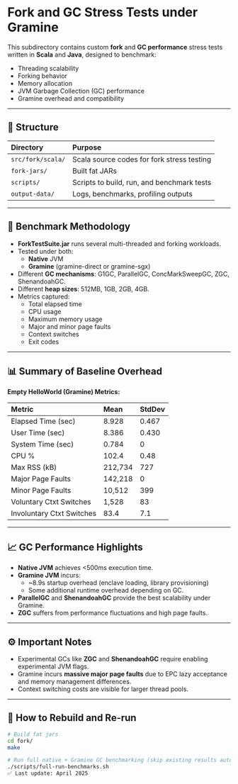 # Fork and GC Stress Tests under Gramine

This subdirectory contains custom **fork** and **GC performance** stress tests written in **Scala** and **Java**, designed to benchmark:
- Threading scalability
- Forking behavior
- Memory allocation
- JVM Garbage Collection (GC) performance
- Gramine overhead and compatibility

---

## 📁 Structure

| Directory | Purpose |
|:---|:---|
| `src/fork/scala/` | Scala source codes for fork stress testing |
| `fork-jars/` | Built fat JARs |
| `scripts/` | Scripts to build, run, and benchmark tests |
| `output-data/` | Logs, benchmarks, profiling outputs |

---

## 🧪 Benchmark Methodology

- **ForkTestSuite.jar** runs several multi-threaded and forking workloads.
- Tested under both:
  - **Native** JVM
  - **Gramine** (gramine-direct or gramine-sgx)
- Different **GC mechanisms**: G1GC, ParallelGC, ConcMarkSweepGC, ZGC, ShenandoahGC.
- Different **heap sizes**: 512MB, 1GB, 2GB, 4GB.
- Metrics captured:
  - Total elapsed time
  - CPU usage
  - Maximum memory usage
  - Major and minor page faults
  - Context switches
  - Exit codes

---

## 📊 Summary of Baseline Overhead

**Empty HelloWorld (Gramine) Metrics:**

| Metric | Mean | StdDev |
|:---|:---|:---|
| Elapsed Time (sec) | 8.928 | 0.467 |
| User Time (sec) | 8.386 | 0.430 |
| System Time (sec) | 0.784 | 0 |
| CPU % | 102.4 | 0.48 |
| Max RSS (kB) | 212,734 | 727 |
| Major Page Faults | 142,218 | 0 |
| Minor Page Faults | 10,512 | 399 |
| Voluntary Ctxt Switches | 1,528 | 83 |
| Involuntary Ctxt Switches | 83.4 | 7.1 |

---

## 📈 GC Performance Highlights

- **Native JVM** achieves <500ms execution time.
- **Gramine JVM** incurs:
  - ~8.9s startup overhead (enclave loading, library provisioning)
  - Some additional runtime overhead depending on GC.
- **ParallelGC** and **ShenandoahGC** provide the best scalability under Gramine.
- **ZGC** suffers from performance fluctuations and high page faults.

---

## ⚙️ Important Notes

- Experimental GCs like **ZGC** and **ShenandoahGC** require enabling experimental JVM flags.
- Gramine incurs **massive major page faults** due to EPC lazy acceptance and memory management differences.
- Context switching costs are visible for larger thread pools.

---

## 🚀 How to Rebuild and Re-run

```bash
# Build fat jars
cd fork/
make

# Run full native + Gramine GC benchmarking (skip existing results automatically)
./scripts/full-run-benchmarks.sh
✅ Last update: April 2025
